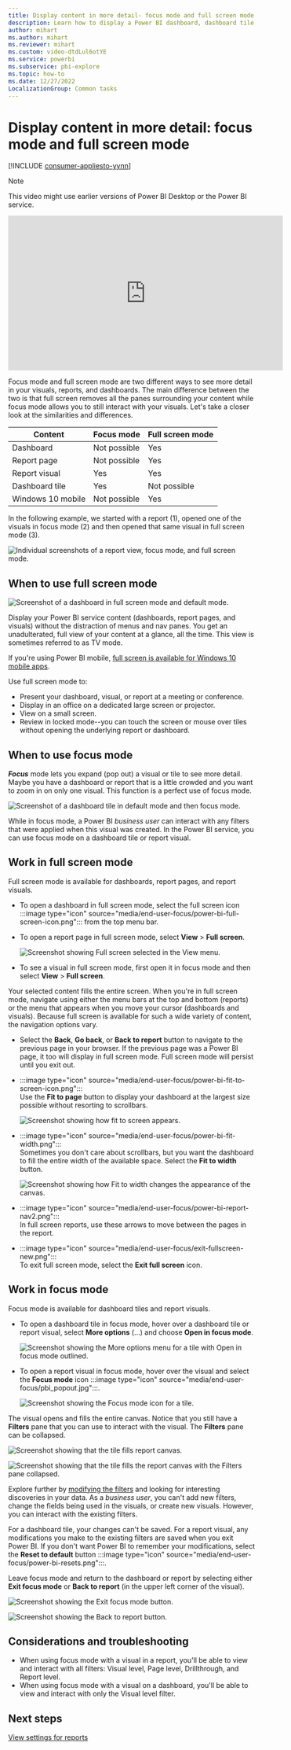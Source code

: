 ```yaml
---
title: Display content in more detail- focus mode and full screen mode
description: Learn how to display a Power BI dashboard, dashboard tile, report, or report visual in focus mode or full screen mode.
author: mihart
ms.author: mihart
ms.reviewer: mihart
ms.custom: video-dtdLul6otYE
ms.service: powerbi
ms.subservice: pbi-explore
ms.topic: how-to
ms.date: 12/27/2022
LocalizationGroup: Common tasks
---
```


# Display content in more detail: focus mode and full screen mode

[!INCLUDE [consumer-appliesto-yynn](../includes/consumer-appliesto-yynn.md)]

> [!NOTE]  
> This video might use earlier versions of Power BI Desktop or the Power BI service.

<iframe width="560" height="315" src="https://www.youtube.com/embed/dtdLul6otYE" frameborder="0" allowfullscreen></iframe>

Focus mode and full screen mode are two different ways to see more detail in your visuals, reports, and dashboards.  The main difference between the two is that full screen removes all the panes surrounding your content while focus mode allows you to still interact with your visuals. Let's take a closer look at the similarities and differences.  

|Content    | Focus mode  |Full screen mode  |
|---------|---------|----------------------|
|Dashboard     |   Not possible     | Yes |
|Report page   | Not possible  | Yes|
|Report visual | Yes    | Yes |
|Dashboard tile | Yes    | Not possible |
|Windows 10 mobile | Not possible | Yes |

In the following example, we started with a report (1), opened one of the visuals in focus mode (2) and then opened that same visual in full screen mode (3). 

![Individual screenshots of a report view, focus mode, and full screen mode.](media/end-user-focus/power-bi-reports.png)

## When to use full screen mode

![Screenshot of a dashboard in full screen mode and default mode.](media/end-user-focus/power-bi-dashboard-focus.png)

Display your Power BI service content (dashboards, report pages, and visuals) without the distraction of menus and nav panes. You get an unadulterated, full view of your content at a glance, all the time. This view is sometimes referred to as TV mode.   

If you're using Power BI mobile, [full screen is available for Windows 10 mobile apps](./mobile/mobile-windows-10-app-presentation-mode.md). 

Use full screen mode to:

* Present your dashboard, visual, or report at a meeting or conference.
* Display in an office on a dedicated large screen or projector.
* View on a small screen.
* Review in locked mode--you can touch the screen or mouse over tiles without opening the underlying report or dashboard.

## When to use focus mode

***Focus*** mode lets you expand (pop out) a visual or tile to see more detail. Maybe you have a dashboard or report that is a little crowded and you want to zoom in on only one visual. This function is a perfect use of focus mode.  

![Screenshot of a dashboard tile in default mode and then focus mode.](media/end-user-focus/power-bi-compare.png)

While in focus mode, a Power BI *business user* can interact with any filters that were applied when this visual was created. In the Power BI service, you can use focus mode on a dashboard tile or report visual.

## Work in full screen mode

Full screen mode is available for dashboards, report pages, and report visuals. 

- To open a dashboard in full screen mode, select the full screen icon :::image type="icon" source="media/end-user-focus/power-bi-full-screen-icon.png"::: from the top menu bar. 

- To open a report page in full screen mode, select **View** > **Full screen**.

    ![Screenshot showing Full screen selected in the View menu.](media/end-user-focus/power-bi-view.png)


- To see a visual in full screen mode, first open it in focus mode and then select **View** > **Full screen**.  


Your selected content fills the entire screen. When you're in full screen mode, navigate using either the menu bars at the top and bottom (reports) or the menu that appears when you move your cursor (dashboards and visuals). Because full screen is available for such a wide variety of content, the navigation options vary.   


  * Select the **Back**, **Go back**, or **Back to report** button  to navigate to the previous page in your browser. If the previous page was a Power BI page, it too will display in full screen mode.  Full screen mode will persist until you exit out.

  * :::image type="icon" source="media/end-user-focus/power-bi-fit-to-screen-icon.png":::    
    Use the **Fit to page** button to display your dashboard at the largest size possible without resorting to scrollbars.  

    ![Screenshot showing how fit to screen appears.](media/end-user-focus/power-bi-fit-screen.png)

  * :::image type="icon" source="media/end-user-focus/power-bi-fit-width.png":::    
    Sometimes you don't care about scrollbars, but you want the dashboard to fill the entire width of the available space. Select the **Fit to width** button.    

    ![Screenshot showing how Fit to width changes the appearance of the canvas.](media/end-user-focus/power-bi-fit-to-width-new.png)

  * :::image type="icon" source="media/end-user-focus/power-bi-report-nav2.png":::       
    In full screen reports, use these arrows to move between the pages in the report.    
  * :::image type="icon" source="media/end-user-focus/exit-fullscreen-new.png":::     
  To exit full screen mode, select the **Exit full screen** icon.

      

## Work in focus mode

Focus mode is available for dashboard tiles and report visuals. 

- To open a dashboard tile in focus mode, hover over a dashboard tile or report visual, select **More options** (...) and choose **Open in focus mode**.

    ![Screenshot showing the More options menu for a tile with Open in focus mode outlined.](media/end-user-focus/power-bi-focus-dashboard.png)

- To open a report visual in focus mode, hover over the visual and select the **Focus mode** icon :::image type="icon" source="media/end-user-focus/pbi_popout.jpg":::.

   ![Screenshot showing the Focus mode icon for a tile.](media/end-user-focus/power-bi-hover-focus.png)



The visual opens and fills the entire canvas. Notice that you still have a **Filters** pane that you can use to interact with the visual. The **Filters** pane can be collapsed.

   ![Screenshot showing that the tile fills report canvas.](media/end-user-focus/power-bi-filter.png)


   ![Screenshot showing that the tile fills the report canvas with the Filters pane collapsed.](media/end-user-focus/power-bi-filter-collapse.png)  

Explore further by [modifying the filters](end-user-report-filter.md) and looking for interesting discoveries in your data. As a *business user*, you can't add new filters, change the fields being used in the visuals, or create new visuals. However, you can interact with the existing filters. 

For a dashboard tile, your changes can't be saved. For a report visual, any modifications you make to the existing filters are saved when you exit Power BI. If you don't want Power BI to remember your modifications, select the **Reset to default** button :::image type="icon" source="media/end-user-focus/power-bi-resets.png":::.

Leave focus mode and return to the dashboard or report by selecting either **Exit focus mode**  or **Back to report** (in the upper left corner of the visual).

![Screenshot showing the Exit focus mode button.](media/end-user-focus/power-bi-exit.png)    

![Screenshot showing the Back to report button.](media/end-user-focus/power-bi-back-to-report.png)  

## Considerations and troubleshooting

* When using focus mode with a visual in a report, you'll be able to view and interact with all filters: Visual level, Page level, Drillthrough, and Report level.    
* When using focus mode with a visual on a dashboard, you'll be able to view and interact with only the Visual level filter.

## Next steps

[View settings for reports](end-user-report-view.md)